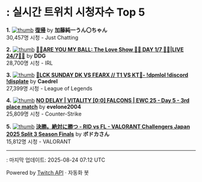# : 실시간 트위치 시청자수 Top 5

**1.** [![thumb](https://static-cdn.jtvnw.net/previews-ttv/live_user_kato_junichi0817-320x180.jpg)](https://twitch.tv/加藤純一うん〇ちゃん)
**[復帰](https://twitch.tv/加藤純一うん〇ちゃん)** by **加藤純一うん〇ちゃん**<br>30,457명 시청  - Just Chatting

**2.** [![thumb](https://static-cdn.jtvnw.net/previews-ttv/live_user_ddg-320x180.jpg)](https://twitch.tv/DDG)
**[🏀💕ARE YOU MY BALL: The Love Show 🏀💕 DAY 1/7 🏀💕|LIVE 24/7🏀💕](https://twitch.tv/DDG)** by **DDG**<br>28,700명 시청  - IRL

**3.** [![thumb](https://static-cdn.jtvnw.net/previews-ttv/live_user_caedrel-320x180.jpg)](https://twitch.tv/Caedrel)
**[🔴LCK SUNDAY DK VS FEARX // T1 VS KT🔴-  !dpmlol !discord !displate](https://twitch.tv/Caedrel)** by **Caedrel**<br>27,399명 시청  - League of Legends

**4.** [![thumb](https://static-cdn.jtvnw.net/previews-ttv/live_user_evelone2004-320x180.jpg)](https://twitch.tv/evelone2004)
**[NO DELAY | VITALITY [0:0] FALCONS | EWC 25 - Day 5 - 3rd place match](https://twitch.tv/evelone2004)** by **evelone2004**<br>25,809명 시청  - Counter-Strike

**5.** [![thumb](https://static-cdn.jtvnw.net/previews-ttv/live_user_vodkavdk-320x180.jpg)](https://twitch.tv/ボドカさん)
**[決勝。絶対に勝つ  - RID vs FL - VALORANT Challengers Japan 2025 Split 3 Season Finals](https://twitch.tv/ボドカさん)** by **ボドカさん**<br>15,812명 시청  - VALORANT


---
: 마지막 업데이트: 2025-08-24 07:12 UTC

Powered by [Twitch API](https://dev.twitch.tv/docs/api/reference) · 자동화 봇